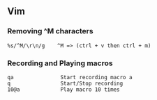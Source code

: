 Vim
---

### Removing ^M characters
	%s/^M/\r\n/g	^M => (ctrl + v then ctrl + m)

### Recording and Playing macros
    qa               Start recording macro a
    q				 Start/Stop recording
    10@a			 Play macro 10 times
